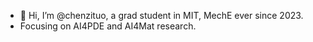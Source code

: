 - 👋 Hi, I’m @chenzituo, a grad student in MIT, MechE ever since 2023.
- Focusing on AI4PDE and AI4Mat research.

<!---
chenzituo/chenzituo is a ✨ special ✨ repository because its `README.md` (this file) appears on your GitHub profile.
You can click the Preview link to take a look at your changes.
--->
